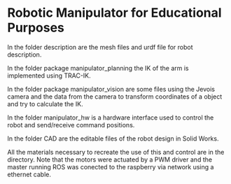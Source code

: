 # Robotic Manipulator for Educational Purposes

In the folder description are the mesh files and urdf file for robot description.

In the folder  package manipulator_planning the IK of the arm is implemented using TRAC-IK.

In the folder  package manipulator_vision are some files using the Jevois camera and the data from the camera to transform coordinates of a object and try to calculate the IK.

In the  folder manipulator_hw is a hardware interface used to control the robot and send/receive command positions.

In the folder CAD are the editable files of the robot design in Solid Works.



All the materials necessary to recreate the use of this and control are in the directory. Note that the motors were actuated by a PWM driver and the master running ROS was conected to the raspberry via network using a ethernet cable.
